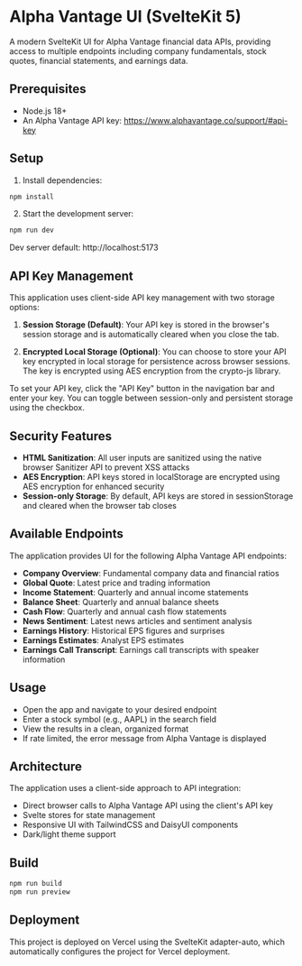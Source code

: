 # Alpha Vantage UI (SvelteKit 5)

A modern SvelteKit UI for Alpha Vantage financial data APIs, providing access to multiple endpoints including company fundamentals, stock quotes, financial statements, and earnings data.

## Prerequisites

- Node.js 18+
- An Alpha Vantage API key: https://www.alphavantage.co/support/#api-key

## Setup

1. Install dependencies:

```sh
npm install
```

2. Start the development server:

```sh
npm run dev
```

Dev server default: http://localhost:5173

## API Key Management

This application uses client-side API key management with two storage options:

1. **Session Storage (Default)**: Your API key is stored in the browser's session storage and is automatically cleared when you close the tab.

2. **Encrypted Local Storage (Optional)**: You can choose to store your API key encrypted in local storage for persistence across browser sessions. The key is encrypted using AES encryption from the crypto-js library.

To set your API key, click the "API Key" button in the navigation bar and enter your key. You can toggle between session-only and persistent storage using the checkbox.

## Security Features

- **HTML Sanitization**: All user inputs are sanitized using the native browser Sanitizer API to prevent XSS attacks
- **AES Encryption**: API keys stored in localStorage are encrypted using AES encryption for enhanced security
- **Session-only Storage**: By default, API keys are stored in sessionStorage and cleared when the browser tab closes

## Available Endpoints

The application provides UI for the following Alpha Vantage API endpoints:

- **Company Overview**: Fundamental company data and financial ratios
- **Global Quote**: Latest price and trading information
- **Income Statement**: Quarterly and annual income statements
- **Balance Sheet**: Quarterly and annual balance sheets
- **Cash Flow**: Quarterly and annual cash flow statements
- **News Sentiment**: Latest news articles and sentiment analysis
- **Earnings History**: Historical EPS figures and surprises
- **Earnings Estimates**: Analyst EPS estimates
- **Earnings Call Transcript**: Earnings call transcripts with speaker information

## Usage

- Open the app and navigate to your desired endpoint
- Enter a stock symbol (e.g., AAPL) in the search field
- View the results in a clean, organized format
- If rate limited, the error message from Alpha Vantage is displayed

## Architecture

The application uses a client-side approach to API integration:

- Direct browser calls to Alpha Vantage API using the client's API key
- Svelte stores for state management
- Responsive UI with TailwindCSS and DaisyUI components
- Dark/light theme support

## Build

```sh
npm run build
npm run preview
```

## Deployment

This project is deployed on Vercel using the SvelteKit adapter-auto, which automatically configures the project for Vercel deployment.

